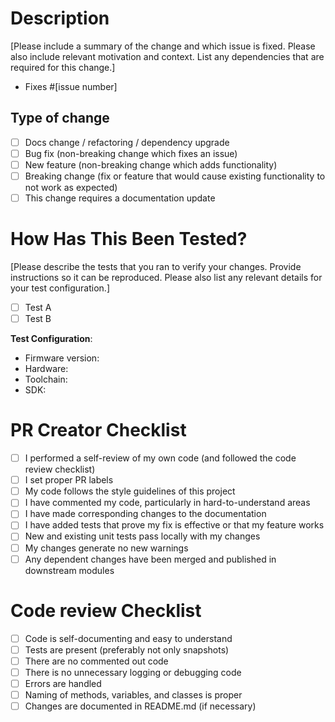 # Description

[Please include a summary of the change and which issue is fixed. Please also include relevant motivation and context. List any dependencies that are required for this change.]

- Fixes #[issue number]

## Type of change

- [ ] Docs change / refactoring / dependency upgrade
- [ ] Bug fix (non-breaking change which fixes an issue)
- [ ] New feature (non-breaking change which adds functionality)
- [ ] Breaking change (fix or feature that would cause existing functionality to not work as expected)
- [ ] This change requires a documentation update

# How Has This Been Tested?

[Please describe the tests that you ran to verify your changes. Provide instructions so it can be reproduced. Please also list any relevant details for your test configuration.]

- [ ] Test A
- [ ] Test B

**Test Configuration**:
* Firmware version:
* Hardware:
* Toolchain:
* SDK:

# PR Creator Checklist

- [ ] I performed a self-review of my own code (and followed the code review checklist)
- [ ] I set proper PR labels
- [ ] My code follows the style guidelines of this project
- [ ] I have commented my code, particularly in hard-to-understand areas
- [ ] I have made corresponding changes to the documentation
- [ ] I have added tests that prove my fix is effective or that my feature works
- [ ] New and existing unit tests pass locally with my changes
- [ ] My changes generate no new warnings
- [ ] Any dependent changes have been merged and published in downstream modules

# Code review Checklist

- [ ] Code is self-documenting and easy to understand
- [ ] Tests are present (preferably not only snapshots)
- [ ] There are no commented out code
- [ ] There is no unnecessary logging or debugging code
- [ ] Errors are handled
- [ ] Naming of methods, variables, and classes is proper
- [ ] Changes are documented in README.md (if necessary)
